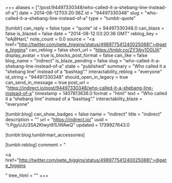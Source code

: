 +++
aliases = ["/post/94497330348/who-called-it-a-shebang-line-instead-of-a"]
date = 2014-08-12T03:20:36Z
id = "94497330348"
slug = "who-called-it-a-shebang-line-instead-of-a"
type = "tumblr-quote"

[tumblr]
can_reply = false
type = "quote"
id = 94497330348.0
can_blaze = false
is_blazed = false
date = "2014-08-12 03:20:36 GMT"
reblog_key = "eAj8HarL"
note_count = 0.0
source = "<a href=\"http://twitter.com/pete_higgins/status/498977541240025088\">@pete_higgins</a>"
can_reblog = false
short_url = "https://tmblr.co/ZY3jby1O0UjIi"
display_avatar = true
is_blocks_post_format = false
can_like = false
blog_name = "indirect"
is_blaze_pending = false
slug = "who-called-it-a-shebang-line-instead-of-a"
state = "published"
summary = "Who called it a “shebang line” instead of a “bashtag”."
interactability_reblog = "everyone"
id_string = "94497330348"
should_open_in_legacy = true
can_send_in_message = true
post_url = "https://indirect.io/post/94497330348/who-called-it-a-shebang-line-instead-of-a"
timestamp = 1407813636.0
format = "html"
text = "Who called it a &ldquo;shebang line&rdquo; instead of a &ldquo;bashtag&rdquo;."
interactability_blaze = "everyone"

[tumblr.blog]
can_show_badges = false
name = "indirect"
title = "indirect"
description = ""
url = "https://indirect.io/"
uuid = "t:PgyUJU3SA2Klwyt81UWAwQ"
updated = 1739927643.0

[tumblr.blog.tumblrmart_accessories]

[tumblr.reblog]
comment = "<p><a href=\"http://twitter.com/pete_higgins/status/498977541240025088\">@pete_higgins</a></p>"
tree_html = ""
+++
